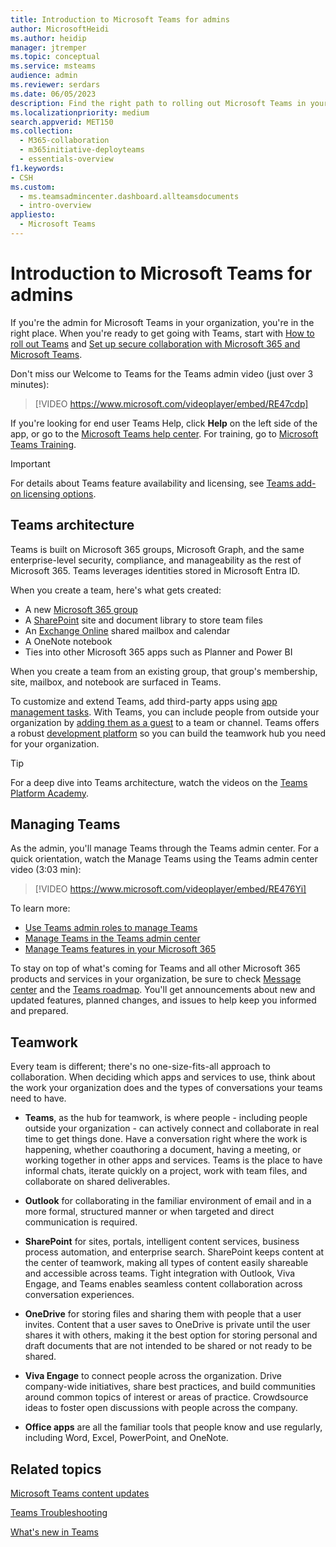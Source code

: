 ```yaml
---
title: Introduction to Microsoft Teams for admins
author: MicrosoftHeidi
ms.author: heidip
manager: jtremper
ms.topic: conceptual
ms.service: msteams
audience: admin
ms.reviewer: serdars
ms.date: 06/05/2023
description: Find the right path to rolling out Microsoft Teams in your organization. Learn about the Teams infrastructure and using Teams with Microsoft 365 or Office 365.
ms.localizationpriority: medium
search.appverid: MET150
ms.collection: 
  - M365-collaboration
  - m365initiative-deployteams
  - essentials-overview
f1.keywords:
- CSH
ms.custom: 
  - ms.teamsadmincenter.dashboard.allteamsdocuments
  - intro-overview
appliesto: 
  - Microsoft Teams
---
```


# Introduction to Microsoft Teams for admins

If you're the admin for Microsoft Teams in your organization, you're in the right place. When you're ready to get going with Teams, start with [How to roll out Teams](./deploy-overview.md) and [Set up secure collaboration with Microsoft 365 and Microsoft Teams](/microsoft-365/solutions/setup-secure-collaboration-with-teams).

Don't miss our Welcome to Teams for the Teams admin video (just over 3 minutes):

> [!VIDEO https://www.microsoft.com/videoplayer/embed/RE47cdp]

If you're looking for end user Teams Help, click **Help** on the left side of the app, or go to the [Microsoft Teams help center](https://support.office.com/teams). For training, go to [Microsoft Teams Training](training-microsoft-teams-landing-page.md). 

> [!IMPORTANT]
> For details about Teams feature availability and licensing, see [Teams add-on licensing options](/microsoftteams/teams-add-on-licensing/microsoft-teams-add-on-licensing).

## Teams architecture

Teams is built on Microsoft 365 groups, Microsoft Graph, and the same enterprise-level security, compliance, and manageability as the rest of Microsoft 365. Teams leverages identities stored in Microsoft Entra ID.

When you create a team, here's what gets created:
- A new [Microsoft 365 group](office-365-groups.md)
- A [SharePoint](sharepoint-onedrive-interact.md) site and document library to store team files
- An [Exchange Online](exchange-teams-interact.md) shared mailbox and calendar
- A OneNote notebook
- Ties into other Microsoft 365 apps such as Planner and Power BI

When you create a team from an existing group, that group's membership, site, mailbox, and notebook are surfaced in Teams.

To customize and extend Teams, add third-party apps using [app management tasks](apps-in-teams.md). With Teams, you can include people from outside your organization by [adding them as a guest](guest-access.md) to a team or channel. Teams offers a robust [development platform](/microsoftteams/platform) so you can build the teamwork hub you need for your organization.

> [!TIP]
> For a deep dive into Teams architecture, watch the videos on the [Teams Platform Academy](https://aka.ms/TeamsPlatformAcademy).

## Managing Teams

As the admin, you'll manage Teams through the Teams admin center. For a quick orientation, watch the Manage Teams using the Teams admin center video (3:03 min):

> [!VIDEO https://www.microsoft.com/videoplayer/embed/RE476Yi]

To learn more:

- [Use Teams admin roles to manage Teams](using-admin-roles.md)
- [Manage Teams in the Teams admin center](manage-teams-in-modern-portal.md)
- [Manage Teams features in your Microsoft 365](enable-features-office-365.md)

To stay on top of what's coming for Teams and all other Microsoft 365 products and services in your organization, be sure to check [Message center](https://admin.microsoft.com/AdminPortal/Home#/MessageCenter) and the [Teams roadmap](https://www.microsoft.com/microsoft-365/roadmap?rtc=1&filters=Microsoft%20Teams). You'll get announcements about new and updated features, planned changes, and issues to help keep you informed and prepared. 

## Teamwork

Every team is different; there's no one-size-fits-all approach to collaboration. When deciding which apps and services to use, think about the work your organization does and the types of conversations your teams need to have.

- **Teams**, as the hub for teamwork, is where people - including people outside your organization - can actively connect and collaborate in real time to get things done. Have a conversation right where the work is happening, whether coauthoring a document, having a meeting, or working together in other apps and services. Teams is the place to have informal chats, iterate quickly on a project, work with team files, and collaborate on shared deliverables. 

- **Outlook** for collaborating in the familiar environment of email and in a more formal, structured manner or when targeted and direct communication is required.

- **SharePoint** for sites, portals, intelligent content services, business process automation, and enterprise search. SharePoint keeps content at the center of teamwork, making all types of content easily shareable and accessible across teams. Tight integration with Outlook, Viva Engage, and Teams enables seamless content collaboration across conversation experiences.

- **OneDrive** for storing files and sharing them with people that a user invites. Content that a user saves to OneDrive is private until the user shares it with others, making it the best option for storing personal and draft documents that are not intended to be shared or not ready to be shared.

- **Viva Engage** to connect people across the organization. Drive company-wide initiatives, share best practices, and build communities around common topics of interest or areas of practice. Crowdsource ideas to foster open discussions with people across the company.

- **Office apps** are all the familiar tools that people know and use regularly, including Word, Excel, PowerPoint, and OneNote. 

## Related topics

[Microsoft Teams content updates](teams-updates.md)

[Teams Troubleshooting](/MicrosoftTeams/troubleshoot/teams)

[What's new in Teams](https://support.office.com/article/d7092a6d-c896-424c-b362-a472d5f105de)
